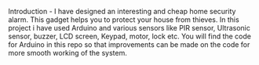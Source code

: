 Introduction -
I have designed an interesting and cheap home security alarm. This gadget helps you to protect your house from thieves. In this project i have used Arduino and various sensors like PIR sensor, Ultrasonic sensor, buzzer, LCD screen, Keypad, motor, lock etc.
You will find the code for Arduino in this repo so that improvements can be made on the code for more smooth working of the system.
